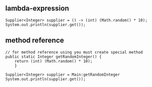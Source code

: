 ## lambda-expression
```
Supplier<Integer> supplier = () -> (int) (Math.random() * 10);
System.out.println(supplier.get());
```


## method reference
```
// for method reference using you must create special method
public static Integer getRandomInteger() {
	return (int) (Math.random() * 10);
	}	
		
Supplier<Integer> supplier = Main:getRandomInteger
System.out.println(supplier.get());
```
